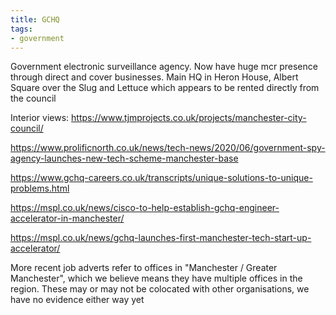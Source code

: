 ```yaml
---
title: GCHQ
tags:
- government
---
```

Government electronic surveillance agency. Now have huge mcr presence through direct and cover businesses. Main HQ in Heron House, Albert Square over the Slug and Lettuce which appears to be rented directly from the council

Interior views: https://www.tjmprojects.co.uk/projects/manchester-city-council/
  
https://www.prolificnorth.co.uk/news/tech-news/2020/06/government-spy-agency-launches-new-tech-scheme-manchester-base

https://www.gchq-careers.co.uk/transcripts/unique-solutions-to-unique-problems.html

https://mspl.co.uk/news/cisco-to-help-establish-gchq-engineer-accelerator-in-manchester/

https://mspl.co.uk/news/gchq-launches-first-manchester-tech-start-up-accelerator/

More recent job adverts refer to offices in "Manchester / Greater Manchester", which we believe means they have multiple offices in the region. These may or may not be colocated with other organisations, we have no evidence either way yet